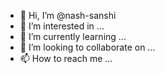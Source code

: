 - 👋 Hi, I’m @nash-sanshi
- 👀 I’m interested in ...
- 🌱 I’m currently learning ...
- 💞️ I’m looking to collaborate on ...
- 📫 How to reach me ...

<!---
nash-sanshi/nash-sanshi is a ✨ special ✨ repository because its `README.md` (this file) appears on your GitHub profile.
You can click the Preview link to take a look at your changes.
--->
